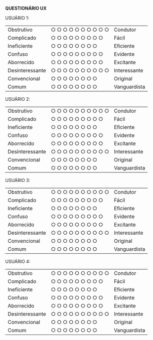 
**QUESTIONÁRIO UX**

USUÁRIO 1:

|                |                                                |                |
|----------------|------------------------------------------------|----------------|
| Obstrutivo     | ○ ○ ○ ○ ○ ○ ○ ○ ○ ○                            | Condutor       |
| Complicado     | ○ ○ ○ ○ ○ ○ ○ ○ ○                              | Fácil          |
| Ineficiente    | ○ ○ ○ ○ ○ ○ ○ ○                                | Eficiente      |
| Confuso        | ○ ○ ○ ○ ○ ○ ○ ○ ○                              | Evidente       |
| Aborrecido     | ○ ○ ○ ○ ○ ○ ○ ○ ○                              | Excitante      |
| Desinteressante| ○ ○ ○ ○ ○ ○ ○ ○ ○ ○                            | Interessante   |
| Convencional   | ○ ○ ○ ○ ○ ○ ○ ○                                | Original       |
| Comum          | ○ ○ ○ ○ ○ ○ ○ ○                                | Vanguardista   |



USUÁRIO 2:

|                |                                                |                |
|----------------|------------------------------------------------|----------------|
| Obstrutivo     | ○ ○ ○ ○ ○ ○ ○ ○ ○ ○                            | Condutor       |
| Complicado     | ○ ○ ○ ○ ○ ○ ○ ○ ○                              | Fácil          |
| Ineficiente    | ○ ○ ○ ○ ○ ○ ○ ○                                | Eficiente      |
| Confuso        | ○ ○ ○ ○ ○ ○ ○ ○ ○                              | Evidente       |
| Aborrecido     | ○ ○ ○ ○ ○ ○ ○ ○ ○                              | Excitante      |
| Desinteressante| ○ ○ ○ ○ ○ ○ ○ ○ ○ ○                            | Interessante   |
| Convencional   | ○ ○ ○ ○ ○ ○ ○ ○                                | Original       |
| Comum          | ○ ○ ○ ○ ○ ○ ○ ○                                | Vanguardista   |


USUÁRIO 3:

|                |                                                |                |
|----------------|------------------------------------------------|----------------|
| Obstrutivo     | ○ ○ ○ ○ ○ ○ ○ ○ ○ ○                            | Condutor       |
| Complicado     | ○ ○ ○ ○ ○ ○ ○ ○ ○                              | Fácil          |
| Ineficiente    | ○ ○ ○ ○ ○ ○ ○ ○                                | Eficiente      |
| Confuso        | ○ ○ ○ ○ ○ ○ ○ ○ ○                              | Evidente       |
| Aborrecido     | ○ ○ ○ ○ ○ ○ ○ ○ ○                              | Excitante      |
| Desinteressante| ○ ○ ○ ○ ○ ○ ○ ○ ○ ○                            | Interessante   |
| Convencional   | ○ ○ ○ ○ ○ ○ ○ ○                                | Original       |
| Comum          | ○ ○ ○ ○ ○ ○ ○ ○                                | Vanguardista   |


USUÁRIO 4:

|                |                                                |                |
|----------------|------------------------------------------------|----------------|
| Obstrutivo     | ○ ○ ○ ○ ○ ○ ○ ○ ○ ○                            | Condutor       |
| Complicado     | ○ ○ ○ ○ ○ ○ ○ ○ ○                              | Fácil          |
| Ineficiente    | ○ ○ ○ ○ ○ ○ ○ ○                                | Eficiente      |
| Confuso        | ○ ○ ○ ○ ○ ○ ○ ○ ○                              | Evidente       |
| Aborrecido     | ○ ○ ○ ○ ○ ○ ○ ○ ○                              | Excitante      |
| Desinteressante| ○ ○ ○ ○ ○ ○ ○ ○ ○ ○                            | Interessante   |
| Convencional   | ○ ○ ○ ○ ○ ○ ○ ○                                | Original       |
| Comum          | ○ ○ ○ ○ ○ ○ ○ ○                                | Vanguardista   |


